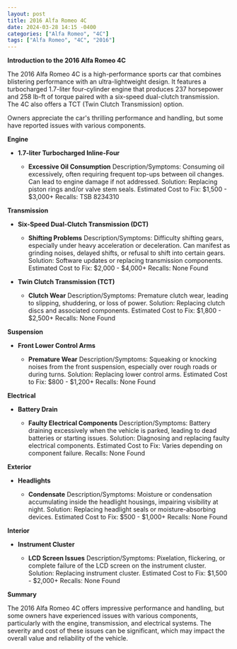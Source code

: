 ```yaml
---
layout: post
title: 2016 Alfa Romeo 4C
date: 2024-03-28 14:15 -0400
categories: ["Alfa Romeo", "4C"]
tags: ["Alfa Romeo", "4C", "2016"]
---
```

**Introduction to the 2016 Alfa Romeo 4C**

The 2016 Alfa Romeo 4C is a high-performance sports car that combines blistering performance with an ultra-lightweight design. It features a turbocharged 1.7-liter four-cylinder engine that produces 237 horsepower and 258 lb-ft of torque paired with a six-speed dual-clutch transmission. The 4C also offers a TCT (Twin Clutch Transmission) option.

Owners appreciate the car's thrilling performance and handling, but some have reported issues with various components.

**Engine**

* **1.7-liter Turbocharged Inline-Four**

    * **Excessive Oil Consumption**
        Description/Symptoms: Consuming oil excessively, often requiring frequent top-ups between oil changes. Can lead to engine damage if not addressed.
        Solution: Replacing piston rings and/or valve stem seals.
        Estimated Cost to Fix: $1,500 - $3,000+
        Recalls: TSB 8234310

**Transmission**

* **Six-Speed Dual-Clutch Transmission (DCT)**

    * **Shifting Problems**
        Description/Symptoms: Difficulty shifting gears, especially under heavy acceleration or deceleration. Can manifest as grinding noises, delayed shifts, or refusal to shift into certain gears.
        Solution: Software updates or replacing transmission components.
        Estimated Cost to Fix: $2,000 - $4,000+
        Recalls: None Found

* **Twin Clutch Transmission (TCT)**

    * **Clutch Wear**
        Description/Symptoms: Premature clutch wear, leading to slipping, shuddering, or loss of power.
        Solution: Replacing clutch discs and associated components.
        Estimated Cost to Fix: $1,800 - $2,500+
        Recalls: None Found

**Suspension**

* **Front Lower Control Arms**

    * **Premature Wear**
        Description/Symptoms: Squeaking or knocking noises from the front suspension, especially over rough roads or during turns.
        Solution: Replacing lower control arms.
        Estimated Cost to Fix: $800 - $1,200+
        Recalls: None Found

**Electrical**

* **Battery Drain**

    * **Faulty Electrical Components**
        Description/Symptoms: Battery draining excessively when the vehicle is parked, leading to dead batteries or starting issues.
        Solution: Diagnosing and replacing faulty electrical components.
        Estimated Cost to Fix: Varies depending on component failure.
        Recalls: None Found

**Exterior**

* **Headlights**

    * **Condensate**
        Description/Symptoms: Moisture or condensation accumulating inside the headlight housings, impairing visibility at night.
        Solution: Replacing headlight seals or moisture-absorbing devices.
        Estimated Cost to Fix: $500 - $1,000+
        Recalls: None Found

**Interior**

* **Instrument Cluster**

    * **LCD Screen Issues**
        Description/Symptoms: Pixelation, flickering, or complete failure of the LCD screen on the instrument cluster.
        Solution: Replacing instrument cluster.
        Estimated Cost to Fix: $1,500 - $2,000+
        Recalls: None Found

**Summary**

The 2016 Alfa Romeo 4C offers impressive performance and handling, but some owners have experienced issues with various components, particularly with the engine, transmission, and electrical systems. The severity and cost of these issues can be significant, which may impact the overall value and reliability of the vehicle.
